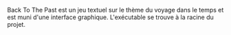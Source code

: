 Back To The Past est un jeu textuel sur le thème du voyage dans le temps et est muni d'une interface graphique. 
L'exécutable se trouve à la racine du projet.
